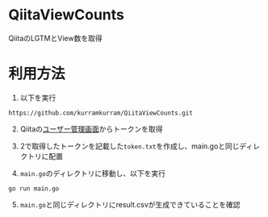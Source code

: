 # QiitaViewCounts
QiitaのLGTMとView数を取得

# 利用方法
1. 以下を実行
```
https://github.com/kurramkurram/QiitaViewCounts.git
```
2. Qiitaの[ユーザー管理画面](https://qiita.com/settings/applications)からトークンを取得

3. 2で取得したトークンを記載した`token.txt`を作成し、main.goと同じディレクトリに配置

4. `main.go`のディレクトリに移動し、以下を実行
```
go run main.go
```
5. `main.go`と同じディレクトリにresult.csvが生成できていることを確認